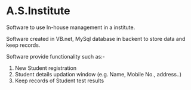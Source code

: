 # A.S.Institute
Software to use In-house management in a institute. 

Software created in VB.net, MySql database in backent to store data and keep records. 

Software provide functionality such as:-
1. New Student registration 
2. Student details updation window (e.g. Name, Mobile No., address..)
3. Keep records of Student test results
